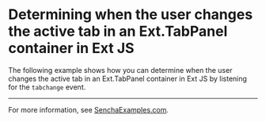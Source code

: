 # Determining when the user changes the active tab in an Ext.TabPanel container in Ext JS #

The following example shows how you can determine when the user changes the active tab in an Ext.TabPanel container in Ext JS by listening for the `tabchange` event.

---

For more information, see [SenchaExamples.com]().